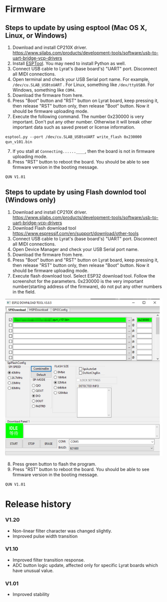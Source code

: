 # Firmware

## Steps to update by using esptool (Mac OS X, Linux, or Windows)

1. Download and install CP210X driver. https://www.silabs.com/products/development-tools/software/usb-to-uart-bridge-vcp-drivers
2. Install [ESPTool](https://github.com/espressif/esptool). You may need to install Python as well.
3. Connect USB cable to Lyrat's (base board's) "UART" port. Disconnect all MIDI connections.
4. Open terminal and check your USB Serial port name.  For example, `/dev/cu.SLAB_USBtoUART` . For Linux, something like `/dev/ttyUSB0`. For Windows, something like `COM4`. 
5. Download the firmware from here.
6. Press "Boot" button and "RST" button on Lyrat board, keep pressing it, then release "RST" button only, then release "Boot" button. Now it should be firmware uploading mode.
7. Execute the following command. The number 0x230000 is very important. Don't put any other number. Otherwise it will break other important data such as saved preset or license information.
```
esptool.py --port /dev/cu.SLAB_USBtoUART write_flash 0x230000 qun_v101.bin
```
7. If you stall at  `Connecting......____`, then the board is not in firmware uploading mode. 
8. Press "RST" button to reboot the board. You should be able to see firmware version in the booting message.
```
QUN V1.01
```



## Steps to update by using Flash downlod tool (Windows only)

1. Download and install CP210X driver. https://www.silabs.com/products/development-tools/software/usb-to-uart-bridge-vcp-drivers
2. Download Flash download tool https://www.espressif.com/en/support/download/other-tools
3. Connect USB cable to Lyrat's (base board's) "UART" port. Disconnect all MIDI connections.
4. Open Device Manager and check your USB Serial port name. 
5. Download the firmware from here.
6. Press "Boot" button and "RST" button on Lyrat board, keep pressing it, then release "RST" button only, then release "Boot" button. Now it should be firmware uploading mode.
7. Execute flash download tool. Select ESP32 download tool. Follow the screenshot for the parameters. 0x230000 is the very important number(starting address of the firmware), do not put any other numbers in the field.

![screenshot](../manual_images/flash_downloader.jpg)


8. Press green button to flash the program. 
9. Press "RST" button to reboot the board. You should be able to see firmware version in the booting message.
```
QUN V1.01
```





# Release history

### V1.20

- Non-linear filter character was changed slightly.
- Improved pulse width transition

### V1.10

- Improved filter transition response.
- ADC button logic update, affected only for specific Lyrat boards which have unusual value.

### V1.01

- Improved stability

